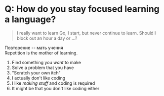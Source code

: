 # Q: How do you stay focused learning a language? 

> I really want to learn Go, I start, but never continue to learn.
> Should I block out an hour a day or …?

Повторение -- мать учения  
Repetition is the mother of learning.

1. Find something you *want* to make
1. Solve a problem that you have
1. "Scratch your own itch"
1. I actually don't like coding
1. I like *making stuff* and coding is required
1. It might be that you don't like coding either
